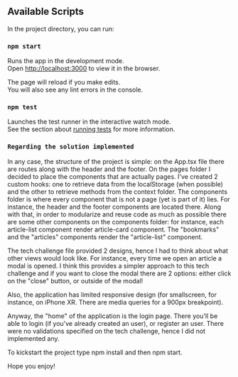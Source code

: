 ## Available Scripts

In the project directory, you can run:

### `npm start`

Runs the app in the development mode.\
Open [http://localhost:3000](http://localhost:3000) to view it in the browser.

The page will reload if you make edits.\
You will also see any lint errors in the console.

### `npm test`

Launches the test runner in the interactive watch mode.\
See the section about [running tests](https://facebook.github.io/create-react-app/docs/running-tests) for more information.

### `Regarding the solution implemented`

In any case, the structure of the project is simple: on the App.tsx file there are routes along with the header and the footer.
On the pages folder I decided to place the components that are actually pages.
I've created 2 custom hooks: one to retrieve data from the localStorage (when possible) and the other to retrieve methods from the context folder.
The components folder is where every component that is not a page (yet is part of it) lies.
For instance, the header and the footer components are located there.
Along with that, in order to modularize and reuse code as much as possible there are some other components on the components folder: for instance, each article-list component render article-card component. 
The "bookmarks" and the "articles" components render the "article-list" component.

The tech challenge file provided 2 designs, hence I had to think about what other views would look like. For instance, every time we open an article a modal is opened. I think this provides a simpler approach to this tech challenge and if you want to close the modal there are 2 options: either click on the "close" button, or outside of the modal!

Also, the application has limited responsive design (for smallscreen, for instance, on iPhone XR. There are media queries for a 900px breakpoint).

Anyway, the "home" of the application is the login page. There you'll be able to login (if you've already created an user), or register an user.
There were no validations specified on the tech challenge, hence I did not implemented any.

To kickstart the project type npm install and then npm start.

Hope you enjoy!
